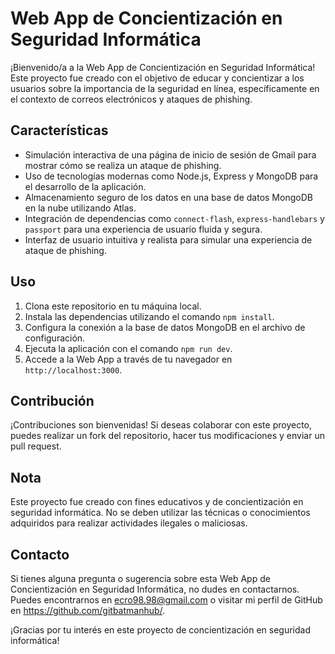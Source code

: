 # Web App de Concientización en Seguridad Informática

¡Bienvenido/a a la Web App de Concientización en Seguridad Informática! Este proyecto fue creado con el objetivo de educar y concientizar a los usuarios sobre la importancia de la seguridad en línea, específicamente en el contexto de correos electrónicos y ataques de phishing.

## Características

- Simulación interactiva de una página de inicio de sesión de Gmail para mostrar cómo se realiza un ataque de phishing.
- Uso de tecnologías modernas como Node.js, Express y MongoDB para el desarrollo de la aplicación.
- Almacenamiento seguro de los datos en una base de datos MongoDB en la nube utilizando Atlas.
- Integración de dependencias como `connect-flash`, `express-handlebars` y `passport` para una experiencia de usuario fluida y segura.
- Interfaz de usuario intuitiva y realista para simular una experiencia de ataque de phishing.

## Uso

1. Clona este repositorio en tu máquina local.
2. Instala las dependencias utilizando el comando `npm install`.
3. Configura la conexión a la base de datos MongoDB en el archivo de configuración.
4. Ejecuta la aplicación con el comando `npm run dev`.
5. Accede a la Web App a través de tu navegador en `http://localhost:3000`.

## Contribución

¡Contribuciones son bienvenidas! Si deseas colaborar con este proyecto, puedes realizar un fork del repositorio, hacer tus modificaciones y enviar un pull request.

## Nota

Este proyecto fue creado con fines educativos y de concientización en seguridad informática. No se deben utilizar las técnicas o conocimientos adquiridos para realizar actividades ilegales o maliciosas.


## Contacto

Si tienes alguna pregunta o sugerencia sobre esta Web App de Concientización en Seguridad Informática, no dudes en contactarnos. Puedes encontrarnos en ecro98.98@gmail.com o visitar mi perfil de GitHub en https://github.com/gitbatmanhub/.

¡Gracias por tu interés en este proyecto de concientización en seguridad informática!

